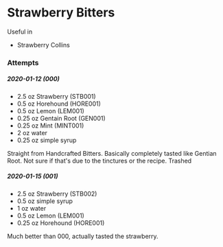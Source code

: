 # Strawberry Bitters

Useful in

* Strawberry Collins

### Attempts

##### 2020-01-12 (000)

* 2.5 oz Strawberry (STB001)
* 0.5 oz Horehound (HORE001)
* 0.5 oz Lemon (LEM001)
* 0.25 oz Gentain Root (GEN001)
* 0.25 oz Mint (MINT001)
* 2 oz water
* 0.25 oz simple syrup

Straight from Handcrafted Bitters. Basically completely tasted like Gentian Root. Not sure
if that's due to the tinctures or the recipe. Trashed

##### 2020-01-15 (001)

* 2.5 oz Strawberry (STB002)
* 0.5 oz simple syrup
* 1 oz water
* 0.5 oz Lemon (LEM001)
* 0.25 oz Horehound (HORE001)

Much better than 000, actually tasted the strawberry.
